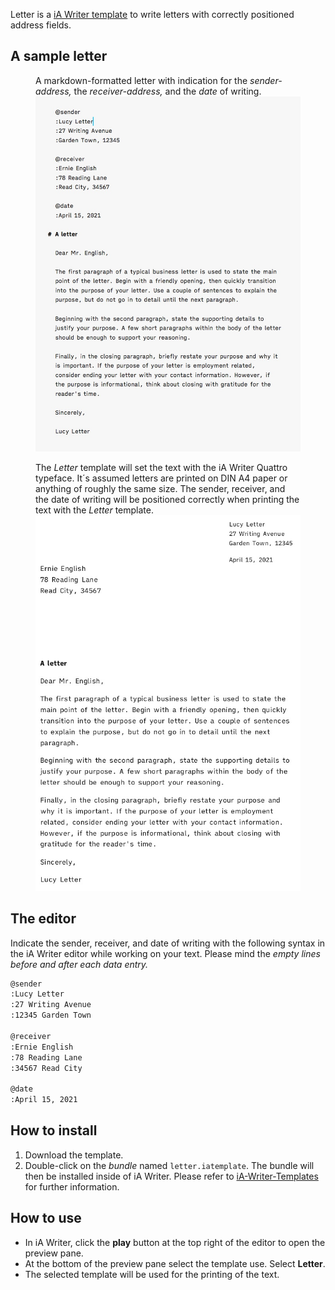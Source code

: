 Letter is a [iA Writer template](https://ia.net/downloads#templates) to write letters with correctly positioned address fields.

## A sample letter


<figure>
<figcaption>A markdown-formatted letter with indication for the <em>sender-address,</em> the <em>receiver-address,</em> and the <em>date</em> of writing.</figcaption>
<img src="/img/ia-letter-editor.jpg">
</figure>

<figure>
<figcaption>The <em>Letter</em> template will set the text with the iA Writer Quattro typeface. It´s assumed letters are printed on DIN A4 paper or anything of roughly the same size. The sender, receiver, and the date of writing will be positioned correctly when printing the text with the <em>Letter</em> template.</figcaption>
<img src="/img/ia-letter-print.jpg">
</figure>


## The editor

Indicate the sender, receiver, and date of writing with the following syntax in the iA Writer editor while working on your text. Please mind the *empty lines before and after each data entry.*

~~~markdown
@sender
:Lucy Letter
:27 Writing Avenue 
:12345 Garden Town

@receiver
:Ernie English
:78 Reading Lane
:34567 Read City

@date
:April 15, 2021
~~~


## How to install 

1. Download the template.
2. Double-click on the *bundle* named <code>letter.iatemplate</code>. The bundle will then be installed inside of iA Writer. Please refer to [iA-Writer-Templates](https://github.com/iainc/iA-Writer-Templates) for further information.

## How to use

- In iA Writer, click the **play** button at the top right of the editor to open the preview pane. 
- At the bottom of the preview pane select the template use. Select **Letter**.
- The selected template will be used for the printing of the text.

